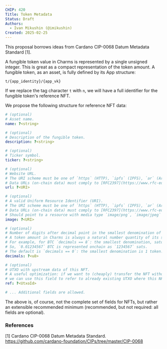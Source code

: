 ```yaml
---
CHIP: 420
Title: Token Metadata
Status: Draft
Authors:
  - Ivan Mikushin (@imikushin)
Created: 2025-02-25
---
```


This proposal borrows ideas from Cardano CIP-0068 Datum Metadata Standard [1].

A fungible token value in Charms is represented by a single unsigned integer. This is great as a compact representation
of the token amount. A fungible token, as an asset, is fully defined by its App structure:

```
t/{app_identity}/{app_vk}
```

If we replace the tag character `t` with `n`, we will have a full identifier for the fungible token's reference NFT.

We propose the following structure for reference NFT data:

```yaml
# (optional) 
# Asset name.
name: ?<string>

# (optional) 
# Description of the fungible token.
description: ?<string>

# (optional) 
# Ticker symbol.
ticker: ?<string>

# (optional)
# Website URL.
# The URI scheme must be one of `https` (HTTP), `ipfs` (IPFS), `ar` (Arweave) or `data` (on-chain).
# Data URLs (on-chain data) must comply to [RFC2397](https://www.rfc-editor.org/rfc/rfc2397).
url: ?<URI>

# (optional) 
# A valid Uniform Resource Identifier (URI).
# The URI scheme must be one of `https` (HTTP), `ipfs` (IPFS), `ar` (Arweave) or `data` (on-chain).
# Data URLs (on-chain data) must comply to [RFC2397](https://www.rfc-editor.org/rfc/rfc2397).
# Should point to a resource with media type `image/png`, `image/jpeg` or `image/svg+xml`.
image: ?<URI>

# (optional) 
# Number of digits after decimal point in the smallest denomination of the token.
# A token amount in Charms is always a natural number quantity of its smallest denomination. 
# For example, for BTC `decimals == 8`: the smallest denomination, satoshi (sat), is 10^(-8) * 1 BTC.
# So, `0.01234567` BTC is represented onchain as `1234567` sats.
# The default is `decimals == 0`: the smallest denomination is 1 token.
decimals: ?<u8>

# (optional)
# UTXO with upstream data of this NFT.
# A useful optimization: if we want to (cheaply) transfer the NFT without copying its full data, 
# we can use this field to refer to already existing UTXO where this NFT can be found.
ref: ?<UtxoId>

# ... Additional fields are allowed.
```

The above is, of course, not the complete set of fields for NFTs, but rather an extensible recommended
minimum (recommended, but not required: all fields are optional).

### References

[1] Cardano CIP-0068 Datum Metadata Standard. https://github.com/cardano-foundation/CIPs/tree/master/CIP-0068
